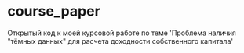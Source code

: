 # course_paper
Открытый код к моей курсовой работе по теме 'Проблема наличия "тёмных данных" для расчета доходности собственного капитала'
